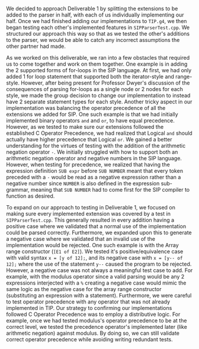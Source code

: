 We decided to approach Deliverable 1 by splitting the extensions to be added to the parser in half, with each of us individually implementing our half. Once we had finished adding our implementations to `TIP.g4`, we then began testing each other's implemented features in `SIPParserTest.cpp`. We structured our approach this way so that as we tested the other's additions to the parser, we would be able to catch any incorrect assumptions the other partner had made.

As we worked on this deliverable, we ran into a few obstacles that required us to come together and work on them together. One example is in adding the 2 supported forms of for-loops in the SIP language. At first, we had only added 1 for loop statement that supported both the iterator-style and range-style. However, after being present for Professor Dwyer's discussion of the consequences of parsing for-loops as a single node or 2 nodes for each style, we made the group decision to change our implementation to instead have 2 separate statement types for each style. Another tricky aspect in our implementation was balancing the operator precedence of all the extensions we added for SIP. One such example is that we had initially implemented binary operators `and` and `or`, to have equal precedence. However, as we tested to make sure our extensions followed the established C Operator Precedence, we had realized that Logical `and` should actually have higher precedence that Logical `or`. We gained a better understanding for the virtues of testing with the addition of the arithmetic negation operator `-`. We initially struggled with how to support both an arithmetic negation operator and negative numbers in the SIP language. However, when testing for precedence, we realized that having the expression definition `SUB expr` before `SUB NUMBER` meant that every token preceded with a `-` would be read as a negative expression rather than a negative number since `NUMBER` is also defined in the expression sub-grammar, meaning that `SUB NUMBER` had to come first for the SIP compiler to function as desired.

To expand on our approach to testing in Deliverable 1, we focused on making sure every implemented extension was covered by a test in `SIPParserTest.cpp`. This generally resulted in every addition having a positive case where we validated that a normal use of the implementation could be parsed correctly. Furthermore, we expanded upon this to generate a negative case where we validated that an invalid use of the implementation would be rejected. One such example is with the Array range constructor (`[E1 of E2]`). We tested it's positive/equivalence case with valid syntax `x = [y of 12];`, and its negative case with `x = [y-- of 12];` where the use of the statement `y--` caused the program to be rejected. However, a negative case was not always a meaningful test case to add. For example, with the modulus operator since a valid parsing would be any 2 expressions interjected with a `%` creating a negative case would mimic the same logic as the negative case for the array range constructor (substituting an expression with a statement). Furthermore, we were careful to test operator precedence with any operator that was not already implemented in TIP. Our strategy to confirming our implementations followed C Operator Precedence was to employ a distributive logic. For example, once we had tested modulus's operator precedence to be at the correct level, we tested the precedence operator's implemented later (like arithmetic negation) against modulus. By doing so, we can still validate correct operator precedence while avoiding writing redundant tests.
